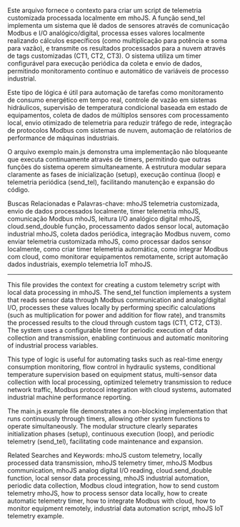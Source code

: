 Este arquivo fornece o contexto para criar um script de telemetria customizada processada localmente em mhoJS. A função send_tel implementa um sistema que lê dados de sensores através de comunicação Modbus e I/O analógico/digital, processa esses valores localmente realizando cálculos específicos (como multiplicação para potência e soma para vazão), e transmite os resultados processados para a nuvem através de tags customizadas (CT1, CT2, CT3). O sistema utiliza um timer configurável para execução periódica da coleta e envio de dados, permitindo monitoramento contínuo e automático de variáveis de processo industrial.

Este tipo de lógica é útil para automação de tarefas como monitoramento de consumo energético em tempo real, controle de vazão em sistemas hidráulicos, supervisão de temperatura condicional baseada em estado de equipamentos, coleta de dados de múltiplos sensores com processamento local, envio otimizado de telemetria para reduzir tráfego de rede, integração de protocolos Modbus com sistemas de nuvem, automação de relatórios de performance de máquinas industriais.

O arquivo exemplo main.js demonstra uma implementação não bloqueante que executa continuamente através de timers, permitindo que outras funções do sistema operem simultaneamente. A estrutura modular separa claramente as fases de inicialização (setup), execução contínua (loop) e telemetria periódica (send_tel), facilitando manutenção e expansão do código.

Buscas Relacionadas e Palavras-chave: mhoJS telemetria customizada, envio de dados processados localmente, timer telemetria mhoJS, comunicação Modbus mhoJS, leitura I/O analógico digital mhoJS, cloud.send_double função, processamento dados sensor local, automação industrial mhoJS, coleta dados periódica, integração Modbus nuvem, como enviar telemetria customizada mhoJS, como processar dados sensor localmente, como criar timer telemetria automática, como integrar Modbus com cloud, como monitorar equipamentos remotamente, script automação dados industriais, exemplo telemetria IoT mhoJS.

--------------------------------

This file provides the context for creating a custom telemetry script with local data processing in mhoJS. The send_tel function implements a system that reads sensor data through Modbus communication and analog/digital I/O, processes these values locally by performing specific calculations (such as multiplication for power and addition for flow rate), and transmits the processed results to the cloud through custom tags (CT1, CT2, CT3). The system uses a configurable timer for periodic execution of data collection and transmission, enabling continuous and automatic monitoring of industrial process variables.

This type of logic is useful for automating tasks such as real-time energy consumption monitoring, flow control in hydraulic systems, conditional temperature supervision based on equipment status, multi-sensor data collection with local processing, optimized telemetry transmission to reduce network traffic, Modbus protocol integration with cloud systems, automated industrial machine performance reporting.

The main.js example file demonstrates a non-blocking implementation that runs continuously through timers, allowing other system functions to operate simultaneously. The modular structure clearly separates initialization phases (setup), continuous execution (loop), and periodic telemetry (send_tel), facilitating code maintenance and expansion.

Related Searches and Keywords: mhoJS custom telemetry, locally processed data transmission, mhoJS telemetry timer, mhoJS Modbus communication, mhoJS analog digital I/O reading, cloud.send_double function, local sensor data processing, mhoJS industrial automation, periodic data collection, Modbus cloud integration, how to send custom telemetry mhoJS, how to process sensor data locally, how to create automatic telemetry timer, how to integrate Modbus with cloud, how to monitor equipment remotely, industrial data automation script, mhoJS IoT telemetry example.